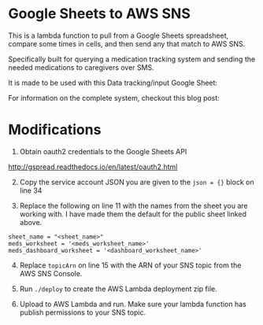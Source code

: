 # Google Sheets to AWS SNS

This is a lambda function to pull from a Google Sheets spreadsheet, compare some times in cells, and then send any that match to AWS SNS.

Specifically built for querying a medication tracking system and sending the needed medications to caregivers over SMS.

It is made to be used with this Data tracking/input Google Sheet:

For information on the complete system, checkout this blog post:

# Modifications

1) Obtain oauth2 credentials to the Google Sheets API

http://gspread.readthedocs.io/en/latest/oauth2.html

2) Copy the service account JSON you are given to the `json = {}` block on line 34

3) Replace the following on line 11 with the names from the sheet you are working with.
I have made them the default for the public sheet linked above.

```
sheet_name = "<sheet_name>"
meds_worksheet = '<meds_worksheet_name>'
meds_dashboard_worksheet = '<dashboard_worksheet_name>'
```

4) Replace `topicArn` on line 15 with the ARN of your SNS topic from the AWS SNS Console.

5) Run `./deploy` to create the AWS Lambda deployment zip file.

6) Upload to AWS Lambda and run. Make sure your lambda function has publish permissions to your SNS topic.
